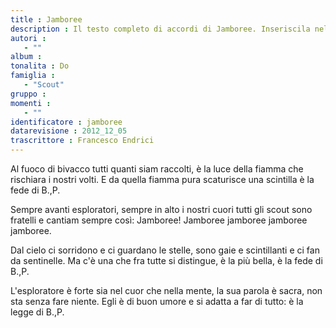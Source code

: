 ```yaml
--- 
title : Jamboree
description : Il testo completo di accordi di Jamboree. Inseriscila nel tuo canzoniere!
autori : 
   - ""
album : 
tonalita : Do
famiglia : 
   - "Scout"
gruppo : 
momenti : 
   - ""
identificatore : jamboree
datarevisione : 2012_12_05
trascrittore : Francesco Endrici
--- 
```




Al fuoco di bivacco tutti quanti siam raccolti,
è la luce della fiamma che rischiara i nostri volti.
E da quella fiamma pura scaturisce una scintilla
è la fede di B.\,P.


Sempre avanti esploratori,
sempre in alto i nostri cuori
tutti gli scout sono fratelli
e cantiam sempre così: Jamboree!
Jamboree 
jamboree 
jamboree 
jamboree.


Dal cielo ci sorridono e ci guardano le stelle,
sono gaie e scintillanti e ci fan da sentinelle.
Ma c'è una che fra tutte si distingue, è la più bella,
è la fede di B.\,P. 


L'esploratore è forte sia nel cuor che nella mente,
la sua parola è sacra, non sta senza fare niente.
Egli è di buon umore e si adatta a far di tutto:
è la legge di B.\,P. 


